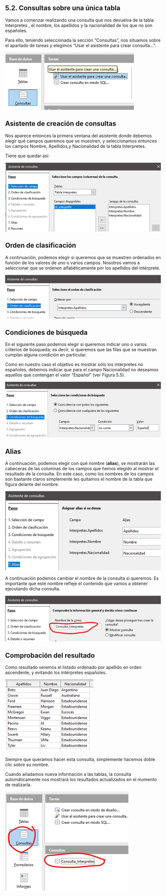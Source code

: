 ## 5.2. Consultas sobre una única tabla

Vamos a comenzar realizando una consulta que nos devuelva de la tabla Interpretes , el nombre, los apellidos y la nacionalidad de los que no son españoles.

Para ello, teniendo seleccionada la sección “Consultas”, nos situamos sobre el apartado de tareas y elegimos “Usar el asistente para crear consulta…”. 

![](media/image61.png)

## Asistente de creación de consultas

Nos aparece entonces la primera ventana del asistente donde debemos elegir qué campos queremos que se muestren, y seleccionamos entonces los campos Nombre, Apellidos,y Nacionalidad de la tabla Interpretes.

Tiene que quedar así:

![](media/image62.png)

## Orden de clasificación

A continuación, podemos elegir si queremos que se muestren ordenados en función de los valores de uno o varios campos. Nosotros vamos a seleccionar que se ordenen alfabéticamente por los apellidos del intérprete.

![](media/image63.png)

## Condiciones de búsqueda

En el siguiente paso podemos elegir si queremos indicar uno o varios criterios de búsqueda; es decir, si queremos que las filas que se muestran cumplan alguna condición en particular. 

Como en nuestro caso el objetivo es mostrar sólo los intérpretes no españoles, debemos indicar que para el campo Nacionalidad no deseamos aquellos que contengan el valor “Español” (ver Figura 5.5). 

![](media/image64.png)

## Alias

A continuación, podemos elegir con qué nombre (**alias**), se mostrarán las cabeceras de las columnas de los campos que hemos elegido al mostrar el resultado de la consulta. En este caso, como los nombres de los campos son bastante claros simplemente les quitamos el nombre de la tabla que figura delante del nombre.

![](media/image65.png)

A continuación podemos cambiar el nombre de la consulta si queremos. Es importante que este nombre refleje el contenido que vamos a obtener ejecutando dicha consulta.

![](media/image66.png)

## Comprobación del resultado

Como resultado veremos el listado ordenado por apellido en orden ascendente, y evitando los intérpretes españoles.

![](media/image67.png)

Siempre que queramos hacer esta consulta, simplemente hacemos doble clic sobre su nombre.

Cuando añadamos nueva información a las tablas, la consulta automáticamente nos mostrará los resultados actualizados en el momento de realizarla.

![](media/image68.png)

